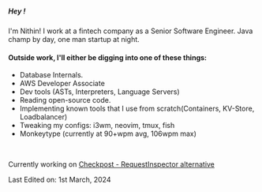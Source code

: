 
##### Hey !

I'm Nithin! I work at a fintech company as a Senior Software Engineer. Java champ by day, one man startup at night.

<h4>Outside work, I'll either be digging into one of these things: </h5>

- Database Internals.
- AWS Developer Associate
- Dev tools (ASTs, Interpreters, Language Servers)
- Reading open-source code.
- Implementing known tools that I use from scratch(Containers, KV-Store, Loadbalancer)
- Tweaking my configs: i3wm, neovim, tmux, fish
- Monkeytype (currently at 90+wpm avg, 106wpm max)

<br/>

Currently working on [Checkpost - RequestInspector alternative](https://checkpost.io)

Last Edited on: 1st March, 2024
